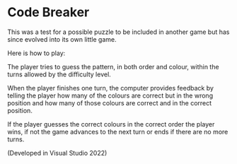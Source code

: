 # Code Breaker
This was a test for a possible puzzle to be included in another game but has since evolved into its own little game.

Here is how to play:

The player tries to guess the pattern, in both order and colour, within the turns allowed by the difficulty level.

When the player finishes one turn, the computer provides feedback by telling the player how many of the colours are correct but in the wrong position and how many of those colours are correct and in the correct position.

If the player guesses the correct colours in the correct order the player wins, if not the game advances to the next turn or ends if there are no more turns.

(Developed in Visual Studio 2022)
